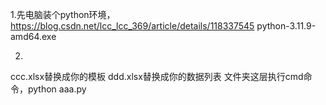 1.先电脑装个python环境，https://blog.csdn.net/lcc_lcc_369/article/details/118337545
python-3.11.9-amd64.exe

2.
ccc.xlsx替换成你的模板
ddd.xlsx替换成你的数据列表
文件夹这层执行cmd命令，python aaa.py 